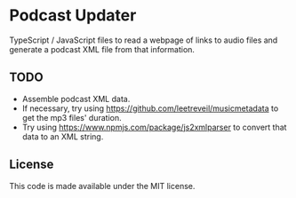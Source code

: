 # Podcast Updater
TypeScript / JavaScript files to read a webpage of links to audio files and
generate a podcast XML file from that information.

## TODO

* Assemble podcast XML data.
* If necessary, try using https://github.com/leetreveil/musicmetadata to get the
  mp3 files' duration.
* Try using https://www.npmjs.com/package/js2xmlparser to convert that data to
  an XML string.

## License
This code is made available under the MIT license.
